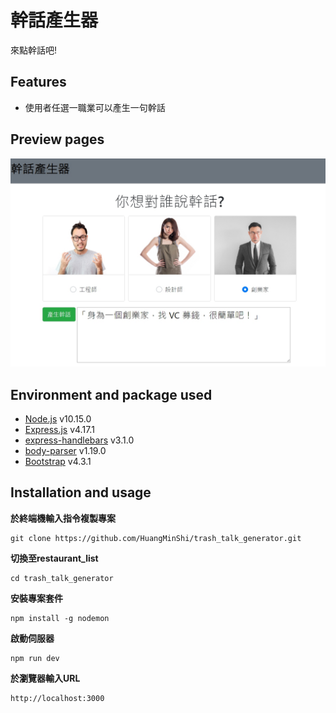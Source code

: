 # 幹話產生器
來點幹話吧!

## Features
* 使用者任選一職業可以產生一句幹話

## Preview pages
![preview](/public/img/preview.jpg)

## Environment and package used
* [Node.js](https://nodejs.org/en/) v10.15.0
* [Express.js](https://expressjs.com/) v4.17.1
* [express-handlebars](https://www.npmjs.com/package/express-handlebars) v3.1.0
* [body-parser](https://www.npmjs.com/package/body-parser) v1.19.0
* [Bootstrap](https://getbootstrap.com/) v4.3.1

## Installation and usage
**於終端機輸入指令複製專案**
```git=
git clone https://github.com/HuangMinShi/trash_talk_generator.git
```

**切換至restaurant_list**
```=
cd trash_talk_generator
```

**安裝專案套件**
```npm=
npm install -g nodemon
```

**啟動伺服器**
```=
npm run dev
```

**於瀏覽器輸入URL**
```
http://localhost:3000
```